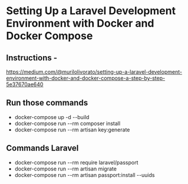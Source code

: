 
# Setting Up a Laravel Development Environment with Docker and Docker Compose
## Instructions -
https://medium.com/@murilolivorato/setting-up-a-laravel-development-environment-with-docker-and-docker-compose-a-step-by-step-5e37670ae640

## Run those commands
- docker-compose up -d --build
- docker-compose run --rm composer install
- docker-compose run --rm artisan key:generate

## Commands Laravel 
- docker-compose run --rm  require laravel/passport
- docker-compose run --rm  artisan migrate
- docker-compose run --rm  artisan passport:install --uuids